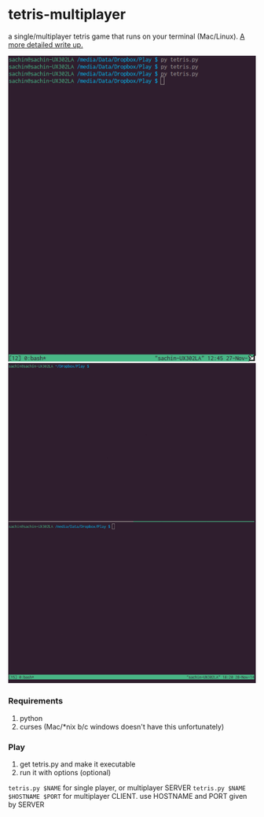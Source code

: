 tetris-multiplayer
==================

a single/multiplayer tetris game that runs on your terminal (Mac/Linux). [A more detailed write up.](http://sachinrudr.github.io/scribble/project/2014/11/26/tetris/)

![single player](tetris.gif)
![multiplayer](tetrism.gif)

### Requirements

1. python
2. curses (Mac/*nix b/c windows doesn't have this unfortunately)

### Play

1. get tetris.py and make it executable
2. run it with options (optional)

`tetris.py $NAME` for single player, or multiplayer SERVER
`tetris.py $NAME $HOSTNAME $PORT` for multiplayer CLIENT. use HOSTNAME and PORT given by SERVER

